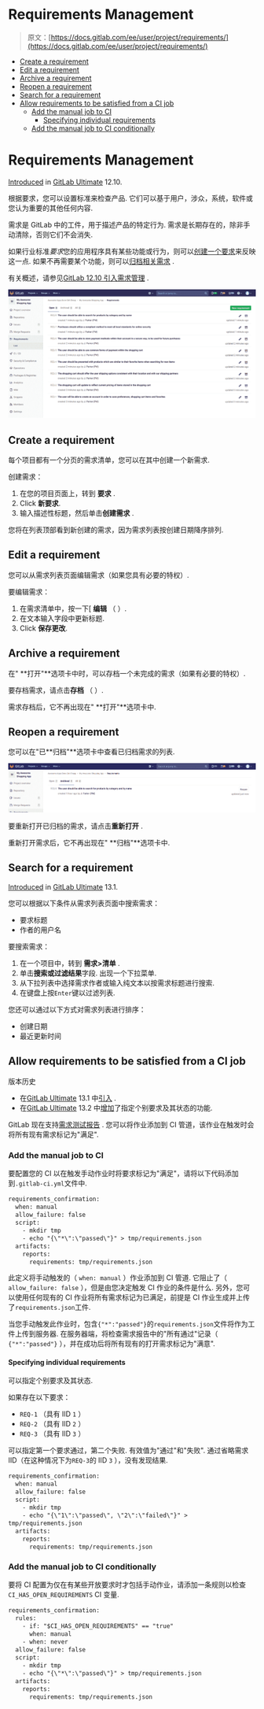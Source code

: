 # Requirements Management

> 原文：[https://docs.gitlab.com/ee/user/project/requirements/](https://docs.gitlab.com/ee/user/project/requirements/)

*   [Create a requirement](#create-a-requirement)
*   [Edit a requirement](#edit-a-requirement)
*   [Archive a requirement](#archive-a-requirement)
*   [Reopen a requirement](#reopen-a-requirement)
*   [Search for a requirement](#search-for-a-requirement)
*   [Allow requirements to be satisfied from a CI job](#allow-requirements-to-be-satisfied-from-a-ci-job)
    *   [Add the manual job to CI](#add-the-manual-job-to-ci)
        *   [Specifying individual requirements](#specifying-individual-requirements)
    *   [Add the manual job to CI conditionally](#add-the-manual-job-to-ci-conditionally)

# Requirements Management[](#requirements-management-ultimate "Permalink")

[Introduced](https://gitlab.com/groups/gitlab-org/-/epics/2703) in [GitLab Ultimate](https://about.gitlab.com/pricing/) 12.10.

根据要求，您可以设置标准来检查产品. 它们可以基于用户，涉众，系统，软件或您认为重要的其他任何内容.

需求是 GitLab 中的工件，用于描述产品的特定行为. 需求是长期存在的，除非手动清除，否则它们不会消失.

如果行业标准*要求*您的应用程序具有某些功能或行为，则可以[创建一个要求](#create-a-requirement)来反映这一点. 如果不再需要某个功能，则可以[归档相关需求](#archive-a-requirement) .

有关概述，请参见[GitLab 12.10 引入需求管理](https://www.youtube.com/watch?v=uSS7oUNSEoU) .

[![requirements list view](img/56d89ff1e02ecf30404a57092adae96d.png)](img/requirements_list_v13_1.png)

## Create a requirement[](#create-a-requirement "Permalink")

每个项目都有一个分页的需求清单，您可以在其中创建一个新需求.

创建需求：

1.  在您的项目页面上，转到 **要求** .
2.  Click **新要求**.
3.  输入描述性标题，然后单击**创建需求** .

您将在列表顶部看到新创建的需求，因为需求列表按创建日期降序排列.

## Edit a requirement[](#edit-a-requirement "Permalink")

您可以从需求列表页面编辑需求（如果您具有必要的特权）.

要编辑需求：

1.  在需求清单中，按一下[ **编辑** （ ）.
2.  在文本输入字段中更新标题.
3.  Click **保存更改**.

## Archive a requirement[](#archive-a-requirement "Permalink")

在" **打开"**选项卡中时，可以存档一个未完成的需求（如果有必要的特权）.

要存档需求，请点击**存档** （ ）.

需求存档后，它不再出现在" **打开"**选项卡中.

## Reopen a requirement[](#reopen-a-requirement "Permalink")

您可以在"已**归档"**选项卡中查看已归档需求的列表.

[![archived requirements list](img/596a395127f6b3d5c9d1deac3f676680.png)](img/requirements_archived_list_view_v13_1.png)

要重新打开已归档的需求，请点击**重新打开** .

重新打开需求后，它不再出现在" **归档"**选项卡中.

## Search for a requirement[](#search-for-a-requirement "Permalink")

[Introduced](https://gitlab.com/gitlab-org/gitlab/-/issues/212543) in [GitLab Ultimate](https://about.gitlab.com/pricing/) 13.1.

您可以根据以下条件从需求列表页面中搜索需求：

*   要求标题
*   作者的用户名

要搜索需求：

1.  在一个项目中，转到 **需求>清单** .
2.  单击**搜索或过滤结果**字段. 出现一个下拉菜单.
3.  从下拉列表中选择需求作者或输入纯文本以按需求标题进行搜索.
4.  在键盘上按`Enter`键以过滤列表.

您还可以通过以下方式对需求列表进行排序：

*   创建日期
*   最近更新时间

## Allow requirements to be satisfied from a CI job[](#allow-requirements-to-be-satisfied-from-a-ci-job "Permalink")

版本历史

*   在[GitLab Ultimate](https://about.gitlab.com/pricing/) 13.1 中[引入](https://gitlab.com/groups/gitlab-org/-/epics/2859) .
*   在[GitLab Ultimate](https://about.gitlab.com/pricing/) 13.2 中[增加](https://gitlab.com/gitlab-org/gitlab/-/issues/215514)了指定个别要求及其状态的功能.

GitLab 现在支持[需求测试报告](../../../ci/pipelines/job_artifacts.html#artifactsreportsrequirements-ultimate) . 您可以将作业添加到 CI 管道，该作业在触发时会将所有现有需求标记为"满足".

### Add the manual job to CI[](#add-the-manual-job-to-ci "Permalink")

要配置您的 CI 以在触发手动作业时将要求标记为"满足"，请将以下代码添加到`.gitlab-ci.yml`文件中.

```
requirements_confirmation:
  when: manual
  allow_failure: false
  script:
    - mkdir tmp
    - echo "{\"*\":\"passed\"}" > tmp/requirements.json
  artifacts:
    reports:
      requirements: tmp/requirements.json 
```

此定义将手动触发的（ `when: manual` ）作业添加到 CI 管道. 它阻止了（ `allow_failure: false` ），但是由您决定触发 CI 作业的条件是什么. 另外，您可以使用任何现有的 CI 作业将所有需求标记为已满足，前提是 CI 作业生成并上传了`requirements.json`工件.

当您手动触发此作业时，包含`{"*":"passed"}`的`requirements.json`文件将作为工件上传到服务器. 在服务器端，将检查需求报告中的"所有通过"记录（ `{"*":"passed"}` ），并在成功后将所有现有的打开需求标记为"满意".

#### Specifying individual requirements[](#specifying-individual-requirements "Permalink")

可以指定个别要求及其状态.

如果存在以下要求：

*   `REQ-1` （具有 IID `1` ）
*   `REQ-2` （具有 IID `2` ）
*   `REQ-3` （具有 IID `3` ）

可以指定第一个要求通过，第二个失败. 有效值为"通过"和"失败". 通过省略需求 IID（在这种情况下为`REQ-3`的 IID `3` ），没有发现结果.

```
requirements_confirmation:
  when: manual
  allow_failure: false
  script:
    - mkdir tmp
    - echo "{\"1\":\"passed\", \"2\":\"failed\"}" > tmp/requirements.json
  artifacts:
    reports:
      requirements: tmp/requirements.json 
```

### Add the manual job to CI conditionally[](#add-the-manual-job-to-ci-conditionally "Permalink")

要将 CI 配置为仅在有某些开放要求时才包括手动作业，请添加一条规则以检查`CI_HAS_OPEN_REQUIREMENTS` CI 变量.

```
requirements_confirmation:
  rules:
    - if: "$CI_HAS_OPEN_REQUIREMENTS" == "true"
      when: manual
    - when: never
  allow_failure: false
  script:
    - mkdir tmp
    - echo "{\"*\":\"passed\"}" > tmp/requirements.json
  artifacts:
    reports:
      requirements: tmp/requirements.json 
```